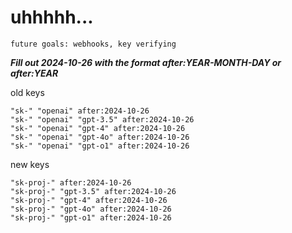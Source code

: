 # uhhhhh...

`future goals: webhooks, key verifying`



***Fill out 2024-10-26 with the format after:YEAR-MONTH-DAY or after:YEAR***

old keys
```
"sk-" "openai" after:2024-10-26
"sk-" "openai" "gpt-3.5" after:2024-10-26
"sk-" "openai" "gpt-4" after:2024-10-26
"sk-" "openai" "gpt-4o" after:2024-10-26
"sk-" "openai" "gpt-o1" after:2024-10-26
```

new keys
```
"sk-proj-" after:2024-10-26
"sk-proj-" "gpt-3.5" after:2024-10-26
"sk-proj-" "gpt-4" after:2024-10-26
"sk-proj-" "gpt-4o" after:2024-10-26
"sk-proj-" "gpt-o1" after:2024-10-26
```

